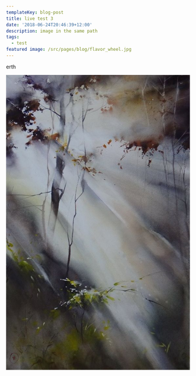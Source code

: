 ```yaml
---
templateKey: blog-post
title: live test 3
date: '2018-06-24T20:46:39+12:00'
description: image in the same path
tags:
  - test
featured image: /src/pages/blog/flavor_wheel.jpg
---
```

erth



![](/src/pages/blog/a2ea581d24418d85581407e8cf4a6682.jpg)
